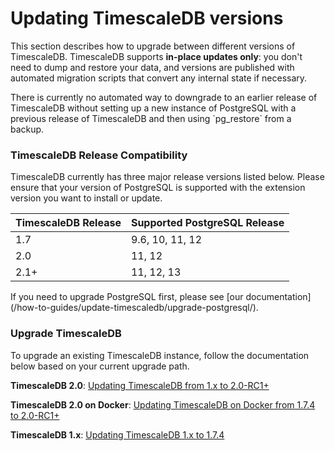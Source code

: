 # Updating TimescaleDB versions [](update)

This section describes how to upgrade between different versions of
TimescaleDB. TimescaleDB supports **in-place updates only**:
you don't need to dump and restore your data, and versions are published with
automated migration scripts that convert any internal state if necessary.

<highlight type="warning">
There is currently no automated way to downgrade to an earlier release of TimescaleDB without setting up 
a new instance of PostgreSQL with a previous release of TimescaleDB and then using `pg_restore`
from a backup.
</highlight>

### TimescaleDB Release Compatibility [](compatibility)

TimescaleDB currently has three major release versions listed below. Please ensure that your version of
PostgreSQL is supported with the extension version you want to install or update.

 TimescaleDB Release |   Supported PostgreSQL Release
 --------------------|-------------------------------
 1.7                 | 9.6, 10, 11, 12
 2.0                 | 11, 12
 2.1+                | 11, 12, 13

<highlight type="tip">
If you need to upgrade PostgreSQL first, please see [our documentation](/how-to-guides/update-timescaledb/upgrade-postgresql/).
</highlight>

### Upgrade TimescaleDB

To upgrade an existing TimescaleDB instance, follow the documentation below based on
your current upgrade path.

**TimescaleDB 2.0**: [Updating TimescaleDB from 1.x to 2.0-RC1+][update-tsdb-2]

**TimescaleDB 2.0 on Docker**: [Updating TimescaleDB on Docker from 1.7.4 to 2.0-RC1+][update-docker]

**TimescaleDB 1.x**: [Updating TimescaleDB 1.x to 1.7.4][update-tsdb-1]


[upgrade-pg]: /how-to-guides/update-timescaledb/upgrade-postgresql/
[update-tsdb-1]: https://legacy-docs.timescale.com/latest/update-timescaledb/update-tsdb-1
[update-tsdb-2]: /how-to-guides/update-timescaledb/update-timescaledb-2/
[update-docker]: /how-to-guides/update-timescaledb/updating-docker/
